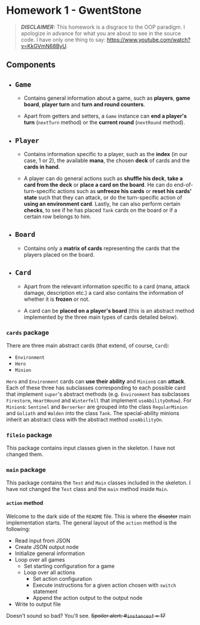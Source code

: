 # Homework 1 - GwentStone

> **_DISCLAIMER:_**  This homework is a disgrace to the OOP paradigm. I
> apologize in advance for what you are about to see in the source code.
> I have only one thing to say: https://www.youtube.com/watch?v=KkGVmN68ByU.

## Components

- `Game`
  - 
    - Contains general information about a game, such as **players**, **game
    board**, **player turn** and **turn and round counters**.

    - Apart from getters and setters, a `Game` instance can **end a player's
    turn** (`nextTurn` method) or the **current round** (`nextRound` method).

- `Player`
  - 
  - Contains information specific to a player, such as the **index** (in our
    case, 1 or 2), the available **mana**, the chosen **deck** of cards and the
    **cards in hand**.

  - A player can do general actions such as **shuffle his deck**, **take a card
    from the deck** or **place a card on the board**. He can do
    end-of-turn-specific actions such as **unfreeze his cards** or **reset his
    cards' state** such that they can attack, or do the turn-specific action of
    **using an environment card**. Lastly, he can also perform certain **checks**,
    to see if he has placed `Tank` cards on the board or if a certain row belongs
    to him.

- `Board`
  - 
  - Contains only a **matrix of cards** representing the cards that the players
  placed on the board.

- `Card`
  - 
  - Apart from the relevant information specific to a card (mana, attack
  damage, description etc.) a card also contains the information of whether it
  is **frozen** or not.

  - A card can be **placed on a player's board** (this is an abstract method
  implemented by the three main types of cards detailed below).

### `cards` package

There are three main abstract cards (that extend, of course, `Card`):

- `Environment`
- `Hero`
- `Minion`

`Hero` and `Environment` cards can **use their ability** and `Minion`s can
**attack**. Each of these three has subclasses corresponding to each possible
card that implement `super`'s abstract methods (e.g. `Environment` has
subclasses `Firestorm`, `HeartHound` and `Winterfell` that implement
`useAbilityOnRow`). For `Minion`s: `Sentinel` and `Berserker` are grouped into
the class `RegularMinion` and `Goliath` and `Walden` into the class `Tank`. The
special-ability minions inherit an abstract class with the abstract method
`useAbilityOn`.

### `fileio` package

This package contains input classes given in the skeleton. I have not changed
them.

### `main` package

This package contains the `Test` and `Main` classes included in the skeleton. I
have not changed the `Test` class and the `main` method inside `Main`.

#### `action` method

Welcome to the dark side of the `README` file. This is where the ~~disaster~~
main implementation starts. The general layout of the `action` method is the
following:

- Read input from JSON
- Create JSON output node
- Initialize general information
- Loop over all games
  - Set starting configuration for a game
  - Loop over all actions
    - Set action configuration
    - Execute instructions for a given action chosen with `switch` statement
    - Append the action output to the output node
- Write to output file

Doesn't sound so bad? You'll see. ~~Spoiler alert: #`instanceof` = 17~~

